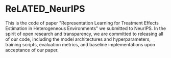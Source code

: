 # ReLATED_NeurIPS

This is the code of paper "Representation Learning for Treatment Effects Estimation in Heterogeneous Environments" we submitted to NeurIPS. In the spirit of open research and transparency, we are committed to releasing all of our code, including the model architectures and hyperparameters, training scripts, evaluation metrics, and baseline implementations upon acceptance of our paper.
